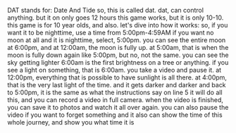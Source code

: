DAT stands for: Date And Tide
so, this is called dat. dat, can control anything. but it on only goes 12 hours
this game works, but it is only 10-10. this game is for 10 year olds, and also. let's dive into how it works:
so, if you want it to be nighttime, use a time from 5:00pm-4:59AM
if you want no moon at all and it is nighttime, select, 5:00pm. you can see the entire moon at 6:00pm, and at 12:00am, the moon is fully up. at 5:00am, that is when the moon is fully down again like 5:00pm, but no, not the same. you can see the sky getting lighter
6:00am is the first brightness on a tree or anything. if you see a light on something, that is 6:00am. you take a video and pause it. at 12:00pm, everything that is possible to have sunlight is all there. at 4:00pm, that is the very last light of the time. and it gets darker and darker and back to 5:00pm, it is the same as what the instructions say on line 5
it will do all this, and you can record a video in full camera. when the video is finished, you can save it to photos and watch it all over again. you can also pause the video if you want to forget something
and it also can show the time of this whole journey, and show you what time it is
